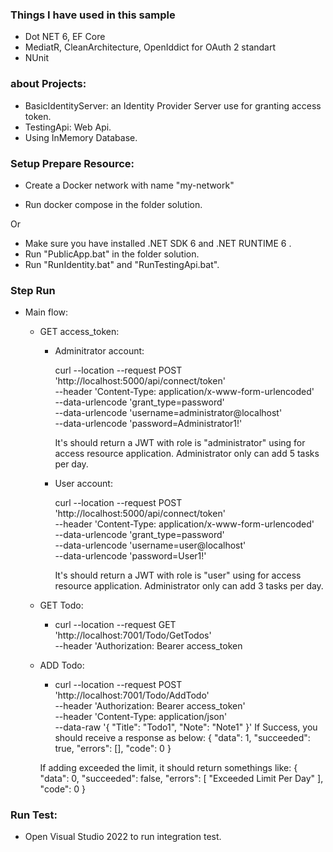 
### Things I have used in this sample

- Dot NET 6, EF Core
- MediatR, CleanArchitecture, OpenIddict for OAuth 2 standart
- NUnit

### about Projects:
- BasicIdentityServer: an Identity Provider Server use for granting access token.
- TestingApi: Web Api.
- Using InMemory Database.

### Setup Prepare Resource:
- Create a Docker network with name "my-network"


- Run docker compose in the folder solution.

Or

- Make sure you have installed .NET SDK 6 and .NET RUNTIME 6 .
- Run "PublicApp.bat" in the folder solution.
- Run "RunIdentity.bat" and "RunTestingApi.bat".

### Step Run

- Main flow:
	- GET access_token:

		- Adminitrator account:

			curl --location --request POST 'http://localhost:5000/api/connect/token' \
				--header 'Content-Type: application/x-www-form-urlencoded' \
				--data-urlencode 'grant_type=password' \
				--data-urlencode 'username=administrator@localhost' \
				--data-urlencode 'password=Administrator1!'
			
			It's should return a JWT with role is "administrator" using for access resource application.
			Administrator only can add 5 tasks per day.
			
		- User account:
		
			curl --location --request POST 'http://localhost:5000/api/connect/token' \
				--header 'Content-Type: application/x-www-form-urlencoded' \
				--data-urlencode 'grant_type=password' \
				--data-urlencode 'username=user@localhost' \
				--data-urlencode 'password=User1!'
				
			It's should return a JWT with role is "user" using for access resource application.
			Administrator only can add 3 tasks per day.
			
	- GET Todo:

		- curl  --location --request GET 'http://localhost:7001/Todo/GetTodos' \
				--header 'Authorization: Bearer access_token
				
	- ADD Todo:

		- curl --location --request POST 'http://localhost:7001/Todo/AddTodo' \
			--header 'Authorization: Bearer access_token' \
			--header 'Content-Type: application/json' \
			--data-raw '{
				"Title": "Todo1",
				"Note": "Note1"
			}'
		If Success, you should receive a response as below:
		{
			"data": 1,
			"succeeded": true,
			"errors": [],
			"code": 0
		}
		
		If adding exceeded the limit, it should return somethings like:
		{
			"data": 0,
			"succeeded": false,
			"errors": [
				"Exceeded Limit Per Day"
			],
			"code": 0
		}
		
### Run Test:
- Open Visual Studio 2022 to run integration test.
